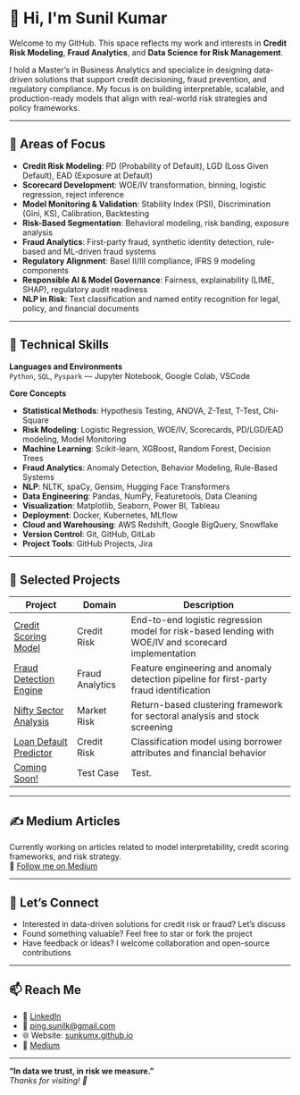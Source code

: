 # 👋 Hi, I'm Sunil Kumar

Welcome to my GitHub. This space reflects my work and interests in **Credit Risk Modeling**, **Fraud Analytics**, and **Data Science for Risk Management**.

I hold a Master’s in Business Analytics and specialize in designing data-driven solutions that support credit decisioning, fraud prevention, and regulatory compliance. My focus is on building interpretable, scalable, and production-ready models that align with real-world risk strategies and policy frameworks.

---

## 🎯 Areas of Focus

- **Credit Risk Modeling**: PD (Probability of Default), LGD (Loss Given Default), EAD (Exposure at Default)  
- **Scorecard Development**: WOE/IV transformation, binning, logistic regression, reject inference  
- **Model Monitoring & Validation**: Stability Index (PSI), Discrimination (Gini, KS), Calibration, Backtesting  
- **Risk-Based Segmentation**: Behavioral modeling, risk banding, exposure analysis  
- **Fraud Analytics**: First-party fraud, synthetic identity detection, rule-based and ML-driven fraud systems  
- **Regulatory Alignment**: Basel II/III compliance, IFRS 9 modeling components  
- **Responsible AI & Model Governance**: Fairness, explainability (LIME, SHAP), regulatory audit readiness  
- **NLP in Risk**: Text classification and named entity recognition for legal, policy, and financial documents

---

## 🧰 Technical Skills

**Languages and Environments**  
`Python`, `SQL`, `Pyspark` — Jupyter Notebook, Google Colab, VSCode

**Core Concepts**  
- **Statistical Methods**: Hypothesis Testing, ANOVA, Z-Test, T-Test, Chi-Square  
- **Risk Modeling**: Logistic Regression, WOE/IV, Scorecards, PD/LGD/EAD modeling, Model Monitoring  
- **Machine Learning**: Scikit-learn, XGBoost, Random Forest, Decision Trees  
- **Fraud Analytics**: Anomaly Detection, Behavior Modeling, Rule-Based Systems  
- **NLP**: NLTK, spaCy, Gensim, Hugging Face Transformers  
- **Data Engineering**: Pandas, NumPy, Featuretools, Data Cleaning  
- **Visualization**: Matplotlib, Seaborn, Power BI, Tableau  
- **Deployment**: Docker, Kubernetes, MLflow  
- **Cloud and Warehousing**: AWS Redshift, Google BigQuery, Snowflake  
- **Version Control**: Git, GitHub, GitLab  
- **Project Tools**: GitHub Projects, Jira

---

## 📂 Selected Projects

| Project | Domain | Description |
|--------|--------|-------------|
| [Credit Scoring Model](https://github.com/sunkumx/) | Credit Risk | End-to-end logistic regression model for risk-based lending with WOE/IV and scorecard implementation |
| [Fraud Detection Engine](https://github.com/sunkumx/) | Fraud Analytics | Feature engineering and anomaly detection pipeline for first-party fraud identification |
| [Nifty Sector Analysis](https://github.com/sunkumx/) | Market Risk | Return-based clustering framework for sectoral analysis and stock screening |
| [Loan Default Predictor](https://github.com/sunkumx/) | Credit Risk | Classification model using borrower attributes and financial behavior |
| [Coming Soon!](https://github.com/sunkumx/)| Test Case | Test.|


---

## ✍️ Medium Articles

Currently working on articles related to model interpretability, credit scoring frameworks, and risk strategy.  
📖 [Follow me on Medium](https://medium.com/@sunkumx)

---

## 🤝 Let’s Connect

- Interested in data-driven solutions for credit risk or fraud? Let’s discuss  
- Found something valuable? Feel free to star or fork the project  
- Have feedback or ideas? I welcome collaboration and open-source contributions  

---

## 📫 Reach Me

- 🔗 [LinkedIn](https://www.linkedin.com/in/sunkumx)  
- 📧 ping.sunilk@gmail.com
- 🌐 Website: [sunkumx.github.io](https://sunkumx.github.io/)
- 📰 [Medium](https://medium.com/@sunkumx)

---

**“In data we trust, in risk we measure.”**  
*Thanks for visiting! 🚀*
